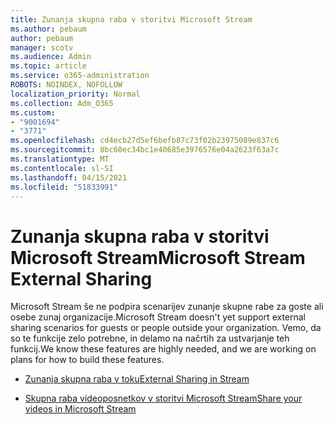 ```yaml
---
title: Zunanja skupna raba v storitvi Microsoft Stream
ms.author: pebaum
author: pebaum
manager: scotv
ms.audience: Admin
ms.topic: article
ms.service: o365-administration
ROBOTS: NOINDEX, NOFOLLOW
localization_priority: Normal
ms.collection: Adm_O365
ms.custom:
- "9001694"
- "3771"
ms.openlocfilehash: cd4ecb27d5ef6befb87c73f02b23975089e837c6
ms.sourcegitcommit: 8bc60ec34bc1e40685e3976576e04a2623f63a7c
ms.translationtype: MT
ms.contentlocale: sl-SI
ms.lasthandoff: 04/15/2021
ms.locfileid: "51833991"
---
```

# <a name="microsoft-stream-external-sharing"></a><span data-ttu-id="5c296-102">Zunanja skupna raba v storitvi Microsoft Stream</span><span class="sxs-lookup"><span data-stu-id="5c296-102">Microsoft Stream External Sharing</span></span>

<span data-ttu-id="5c296-103">Microsoft Stream še ne podpira scenarijev zunanje skupne rabe za goste ali osebe zunaj organizacije.</span><span class="sxs-lookup"><span data-stu-id="5c296-103">Microsoft Stream doesn't yet support external sharing scenarios for guests or people outside your organization.</span></span> <span data-ttu-id="5c296-104">Vemo, da so te funkcije zelo potrebne, in delamo na načrtih za ustvarjanje teh funkcij.</span><span class="sxs-lookup"><span data-stu-id="5c296-104">We know these features are highly needed, and we are working on plans for how to build these features.</span></span>

- [<span data-ttu-id="5c296-105">Zunanja skupna raba v toku</span><span class="sxs-lookup"><span data-stu-id="5c296-105">External Sharing in Stream</span></span>](https://docs.microsoft.com/stream/portal-share-video#external-sharing)

- [<span data-ttu-id="5c296-106">Skupna raba videoposnetkov v storitvi Microsoft Stream</span><span class="sxs-lookup"><span data-stu-id="5c296-106">Share your videos in Microsoft Stream</span></span>](https://docs.microsoft.com/stream/portal-share-video)
